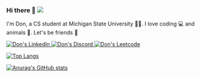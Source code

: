 ### Hi there 👋 ![](https://komarev.com/ghpvc/?username=truongdd03&style=flat) 

I'm Don, a CS student at Michigan State University 👨‍🎓. I love coding 💻 and animals 🐶. Let's be friends 🤗

<a href="https://www.linkedin.com/in/dong-truong/">
  <img alt="Don's LinkedIn" src="https://img.shields.io/badge/LinkedIn-0077B5?style=for-the-badge&logo=linkedin&logoColor=white" />
</a>
<!-- <a href="https://www.instagram.com/truongdinh_dong/">
  <img alt="Don's Instagram" src="https://img.shields.io/badge/Instagram-E4405F?style=for-the-badge&logo=instagram&logoColor=white" />
</a> -->
<a href="https://discordapp.com/users/763404045150060605">
  <img alt="Don's Discord" src="https://img.shields.io/badge/Discord-5865F2?style=for-the-badge&logo=discord&logoColor=white" />
</a>
<a href="https://leetcode.com/tddong2323/">
  <img alt="Don's Leetcode" src="https://img.shields.io/badge/-LeetCode-FFA116?style=for-the-badge&logo=LeetCode&logoColor=black" />
</a>

[![Top Langs](https://github-readme-stats.vercel.app/api/top-langs/?username=truongdd03&layout=compact)](https://github.com/truongdd03/truongdd03)

[![Anurag's GitHub stats](https://github-readme-stats.vercel.app/api?username=truongdd03)](https://github.com/truongdd03)
